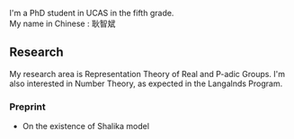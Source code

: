 I'm a PhD student in UCAS in the fifth grade.  
My name in Chinese : 耿智斌
## Research
My research area is Representation Theory of Real and P-adic Groups. I'm also interested in Number Theory, as expected in the Langalnds Program.  


### Preprint
- On the existence of Shalika model
